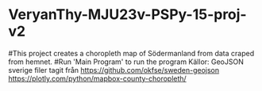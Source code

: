 # VeryanThy-MJU23v-PSPy-15-proj-v2
#This project creates a choropleth map of Södermanland from data craped from hemnet.
#Run 'Main Program' to run the program
Källor: 
GeoJSON sverige filer tagit från https://github.com/okfse/sweden-geojson
https://plotly.com/python/mapbox-county-choropleth/

